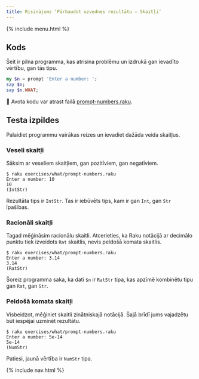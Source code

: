 ```yaml
---
title: Risinājums ‘Pārbaudot uzvednes rezultātu — Skaitļi’
---
```


{% include menu.html %}

## Kods

Šeit ir pilna programma, kas atrisina problēmu un izdrukā gan ievadīto vērtību, gan tās tipu.

```raku
my $n = prompt 'Enter a number: ';
say $n;
say $n.WHAT;
```

🦋 Avota kodu var atrast failā [prompt-numbers.raku](https://github.com/ash/raku-course/blob/master/exercises/typed-variables/prompt-numbers.raku).

## Testa izpildes

Palaidiet programmu vairākas reizes un ievadiet dažāda veida skaitļus.

### Veseli skaitļi

Sāksim ar veseliem skaitļiem, gan pozitīviem, gan negatīviem.

```console
$ raku exercises/what/prompt-numbers.raku
Enter a number: 10
10
(IntStr)
```

Rezultāta tips ir `IntStr`. Tas ir iebūvēts tips, kam ir gan `Int`, gan `Str` īpašības.

### Racionāli skaitļi

Tagad mēģināsim racionālu skaitli. Atcerieties, ka Raku notācijā ar decimālo punktu tiek izveidots `Rat` skaitlis, nevis peldošā komata skaitlis.

```console
$ raku exercises/what/prompt-numbers.raku
Enter a number: 3.14
3.14
(RatStr)
```

Šoreiz programma saka, ka dati `$n` ir `RatStr` tipa, kas apzīmē kombinētu tipu gan `Rat`, gan `Str`.

### Peldošā komata skaitļi

Visbeidzot, mēģiniet skaitli zinātniskajā notācijā. Šajā brīdī jums vajadzētu būt iespējai uzminēt rezultātu.

```console
$ raku exercises/what/prompt-numbers.raku
Enter a number: 5e-14
5e-14
(NumStr)
```

Patiesi, jaunā vērtība ir `NumStr` tipa.

{% include nav.html %}